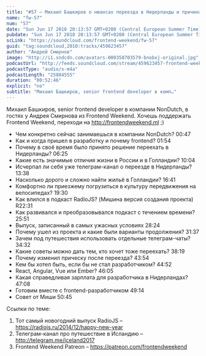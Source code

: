 ```yaml
---
title: "#57 – Михаил Башкиров о нюансах переезда в Нидерланды и причинах ухода из RadioJS"
name: "fw-57"
num: "57"
date: "Sun Jun 17 2018 20:13:57 GMT+0200 (Central European Summer Time)"
pubdate: "Sun Jun 17 2018 20:13:57 GMT+0200 (Central European Summer Time)"
scLink: "https://soundcloud.com/frontend-weekend/fw-57"
guid: "tag:soundcloud,2010:tracks/459623457"
author: "Андрей Смирнов"
image: "http://i1.sndcdn.com/avatars-000358703579-bnobxj-original.jpg"
podcastUrl: "http://feeds.soundcloud.com/stream/459623457-frontend-weekend-fw-57.m4a"
podcastType: "audio/x-m4a"
podcastLength: "25884555"
duration: "00:52:46"
explicit: "no"
subtitle: "Михаил Башкиров, senior frontend developer в комп…"
---
```

Михаил Башкиров, senior frontend developer в компании NonDutch, в гостях у Андрея Смирнова из Frontend Weekend. Хочешь поддержать Frontend Weekend, переходи на http://frontendweekend.ml ;) 

- Чем конкретно сейчас занимаешься в компании NonDutch? 00:47
- Как и когда пришел в разработку и почему frontend? 01:54
- Почему в своё время было принято решение переехать в Нидерланды? 06:25
- Какие есть значимые отличия жизни в России и в Голландии? 10:04
- Исчерпал ли себя уже телеграм-канал о переезде в Нидерланды? 13:38
- Насколько дорого и сложно найти жильё в Голландии? 16:41
- Комфортно ли приезжему погрузиться в культуру передвижения на велосипедах? 19:30
- Как влился в подкаст RadioJS? (Мишина версия создания проекта) R22:31
- Как развивался и преобразовывался подкаст с течением времени? 25:51
- Выпуск, записанный в самых ужасных условиях 28:24
- Почему ушел из проекта и какие были варианты продолжения? 31:37
- Зачем под путешествия использовать отдельные телеграм-чаты? 34:32
- Какие советы можно дать тем, кто хочет тоже переехать? 38:19
- Почему изменил прическу после переезда? 43:54
- Кем бы хотел быть, если бы не стал разработчиком? 44:52
- React, Angular, Vue или Ember? 46:05
- Какая справедливая зарплата для разработчика в Нидерландах? 47:08
- Готовим вместе с frontend-разработчиком 49:14
- Совет от Миши 50:45

Ссылки по теме:
1) Тот самый новогодний выпуск RadioJS – https://radiojs.ru/2014/12/happy-new-year
2) Телеграм-канал про путешествие в Исландию – http://telegram.me/iceland2017
3) Frontend Weekend Patreon – https://patreon.com/frontendweekend